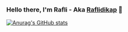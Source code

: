 ### Hello there, I'm Rafli - Aka [Raflidikap][1] 👋

<!--
**Raflidikap/Raflidikap** is a ✨ _special_ ✨ repository because its `README.md` (this file) appears on your GitHub profile.

Here are some ideas to get you started:

- 🔭 I’m currently working on ...
- 🌱 I’m currently learning ...
- 👯 I’m looking to collaborate on ...
- 🤔 I’m looking for help with ...
- 💬 Ask me about ...
- 📫 How to reach me: ...
- 😄 Pronouns: ...
- ⚡ Fun fact: ...
-->
[![Anurag's GitHub stats](https://github-readme-stats.vercel.app/api?username=Raflidikap&count_private=true&show_icons=true&theme=merko)](https://github.com/anuraghazra/github-readme-stats)

[1]:https://www.instagram.com/raflidikapramudya/
